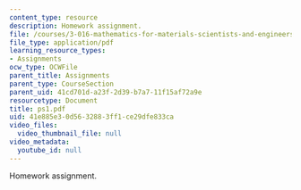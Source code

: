 ```yaml
---
content_type: resource
description: Homework assignment.
file: /courses/3-016-mathematics-for-materials-scientists-and-engineers-fall-2005/41e885e30d5632883ff1ce29dfe833ca_ps1.pdf
file_type: application/pdf
learning_resource_types:
- Assignments
ocw_type: OCWFile
parent_title: Assignments
parent_type: CourseSection
parent_uid: 41cd701d-a23f-2d39-b7a7-11f15af72a9e
resourcetype: Document
title: ps1.pdf
uid: 41e885e3-0d56-3288-3ff1-ce29dfe833ca
video_files:
  video_thumbnail_file: null
video_metadata:
  youtube_id: null
---
```

Homework assignment.

